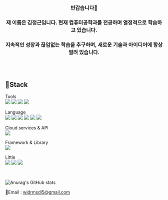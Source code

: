 <br><br>

<div align=center><h3>반갑습니다👋</h3></div>
<div align=center><h3>제 이름은 김정근입니다. 현재 컴퓨터공학과를 전공하며 열정적으로 학습하고 있습니다.</h3></div>
<div align=center><h3>지속적인 성장과 끊임없는 학습을 추구하며, 새로운 기술과 아이디어에 항상 열려 있습니다.</h3></div>

<br><br>

## 🔨Stack
<!-- <a href="버튼을 눌렀을 때 이동할 링크" target="_blank"><img src="https://img.shields.io/badge/뱃지레이블-배경색?style=flat&logo=로고&logoColor=FFFFFF"/></a> -->
Tools<br>
<a href="버튼을 눌렀을 때 이동할 링크" target="_blank"><img src="https://img.shields.io/badge/neovim-57A143?style=flat&logo=neovim&logoColor=FFFFFF"/></a>
<a href="버튼을 눌렀을 때 이동할 링크" target="_blank"><img src="https://img.shields.io/badge/PowerShell-5391FE?style=flat&logo=PowerShell&logoColor=FFFFFF"/></a>
<a href="버튼을 눌렀을 때 이동할 링크" target="_blank"><img src="https://img.shields.io/badge/VisualStudio Code-007ACC?style=flat&logo=visualstudiocode&logoColor=FFFFFF"/></a>
<a href="버튼을 눌렀을 때 이동할 링크" target="_blank"><img src="https://img.shields.io/badge/AndroidStudio-3DDC84?style=flat&logo=androidstudio&logoColor=FFFFFF"/></a>

Language<br>
<a href="버튼을 눌렀을 때 이동할 링크" target="_blank"><img src="https://img.shields.io/badge/C-A8B9CC?style=flat&logo=C&logoColor=000000"/></a>
<a href="버튼을 눌렀을 때 이동할 링크" target="_blank"><img src="https://img.shields.io/badge/C++-00599C?style=flat&logo=cplusplus&logoColor=FFFFFF"/></a>
<a href="버튼을 눌렀을 때 이동할 링크" target="_blank"><img src="https://img.shields.io/badge/css3-1572B6?style=flat&logo=css3&logoColor=FFFFFF"/></a>
<a href="버튼을 눌렀을 때 이동할 링크" target="_blank"><img src="https://img.shields.io/badge/JavaScript-F7DF1E?style=flat&logo=javascript&logoColor=000000"/></a>
<a href="버튼을 눌렀을 때 이동할 링크" target="_blank"><img src="https://img.shields.io/badge/Kotlin-7F52FF?style=flat&logo=kotlin&logoColor=FFFFFF"/></a>
<a href="버튼을 눌렀을 때 이동할 링크" target="_blank"><img src="https://img.shields.io/badge/Python-3776AB?style=flat&logo=python&logoColor=FFFFFF"/></a>

Cloud services & API<br>
<a href="버튼을 눌렀을 때 이동할 링크" target="_blank"><img src="https://img.shields.io/badge/Google Cloud Compute Engine-4285F4?style=flat&logo=googlecloud&logoColor=FFFFFF"/></a>

Framework & Library<br>
<a href="버튼을 눌렀을 때 이동할 링크" target="_blank"><img src="https://img.shields.io/badge/React-61DAFB?style=flat&logo=react&logoColor=000000"/></a>

Little<br>
<a href="버튼을 눌렀을 때 이동할 링크" target="_blank"><img src="https://img.shields.io/badge/MySQL-4479A1?style=flat&logo=mysql&logoColor=FFFFFF"/></a>
<a href="버튼을 눌렀을 때 이동할 링크" target="_blank"><img src="https://img.shields.io/badge/Ubuntu-E95420?style=flat&logo=ubuntu&logoColor=FFFFFF"/></a>
<a href="버튼을 눌렀을 때 이동할 링크" target="_blank"><img src="https://img.shields.io/badge/Csharp-512BD4?style=flat&logo=csharp&logoColor=FFFFFF"/></a>

<br>

![Anurag's GitHub stats](https://github-readme-stats.vercel.app/api?username=wjdrmsdl5&show_icons=true&theme=radical)

📧Email : wjdrmsdl5@gmail.com

<!--
**wjdrmsdl5/wjdrmsdl5** is a ✨ _special_ ✨ repository because its `README.md` (this file) appears on your GitHub profile.

Here are some ideas to get you started:

- 🔭 I’m currently working on ...
- 🌱 I’m currently learning ...
- 👯 I’m looking to collaborate on ...
- 🤔 I’m looking for help with ...
- 💬 Ask me about ...
- 📫 How to reach me: ...
- 😄 Pronouns: ...
- ⚡ Fun fact: ...
-->





































